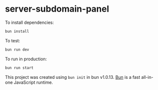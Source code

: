 # server-subdomain-panel

To install dependencies:

```bash
bun install
```

To test:

```bash
bun run dev
```

To run in production:

```bash
bun run start
```

This project was created using `bun init` in bun v1.0.13. [Bun](https://bun.sh) is a fast all-in-one JavaScript runtime.
